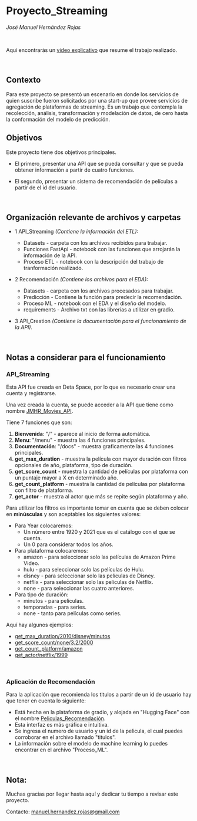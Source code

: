 # Proyecto_Streaming
*José Manuel Hernández Rojas*

 <br>

Aquí encontrarás un [video explicativo](http:video) que resume el trabajo realizado.

<br>

## Contexto

Para este proyecto se presentó un escenario en donde los servicios de quien suscribe fueron solicitados por una start-up que provee servicios de agregación de plataformas de streaming. Es un trabajo que contempla la recolección, análisis, transformación y modelación de datos, de cero hasta la conformación del modelo de predicción.

## Objetivos

Este proyecto tiene dos objetivos principales. 

* El primero, presentar una API que se pueda consultar y que se pueda obtener información a partir de cuatro funciones.

* El segundo, presentar un sistema de recomendación de películas a partir de el id del usuario.

<br>

## Organización relevante de archivos y carpetas

* 1 API_Streaming *(Contiene la información del ETL):*
    * Datasets - carpeta con los archivos recibidos para trabajar.
    * Funciones FastApi - notebook con las funciones que arrojarán la información de la API.
    * Proceso ETL - notebook con la descripción del trabajo de tranformación realizado.

* 2 Recomendación *(Contiene los archivos para el EDA):*
    * Datasets - carpeta con los archivos procesados para trabajar.
    * Predicción - Contiene la función para predecir la recomendación.
    * Proceso ML - notebook con el EDA y el diseño del modelo.
    * requirements - Archivo txt con las librerías a utilizar en gradio.

* 3 API_Creation  *(Contiene la documentación para el funcionamiento de la API).*


<br>

## Notas a considerar para el funcionamiento

### API_Streaming
Esta API fue creada en Deta Space, por lo que es necesario crear una cuenta y registrarse.

Una vez creada la cuenta, se puede acceder a la API que tiene como nombre [JMHR_Movies_API](https://deta.space/discovery/r/wemu1srh9dzjnspr).

Tiene 7 funciones que son:

1. **Bienvenida**: "/" - aparece al inicio de forma automática.
2. **Menu**: "/menu" - muestra las 4 funciones principales.
3. **Documentación**: "/docs"  - muestra graficamente las 4 funciones principales.
4. **get_max_duration** - muestra la película con mayor duración con filtros opcionales de año, plataforma, tipo de duración.
5. **get_score_count** - muestra la cantidad de películas por plataforma con un puntaje mayor a X en determinado año.
6. **get_count_platform** - muestra la cantidad de películas por plataforma con filtro de plataforma.
7. **get_actor** - muestra al actor que más se repite según plataforma y año.

Para utilizar los filtros es importante tomar en cuenta que se deben colocar en **minúsculas** y son aceptables los siguientes valores:
* Para Year colocaremos: 
    * Un número entre 1920 y 2021 que es el catálogo con el que se cuenta.
    * Un 0 para considerar todos los años.
* Para plataforma colocaremos:
    * amazon - para seleccionar solo las películas de Amazon Prime Video.
    * hulu - para seleccionar solo las películas de Hulu.
    * disney - para seleccionar solo las películas de Disney.
    * netflix - para seleccionar solo las películas de Netflix.
    * none - para seleccionar las cuatro anteriores.
* Para tipo de duración:
    * minutos - para películas.
    * temporadas - para series.
    * none - tanto para películas como series.


Aquí hay algunos ejemplos:
* [get_max_duration/2010/disney/minutos](https://jmhr_movies_api-2-d1140410.deta.app/get_max_duration/2010/disney/minutos)
* [get_score_count/none/3.2/2000](https://jmhr_movies_api-2-d1140410.deta.app/get_score_count/none/3.2/2000)    
* [get_count_platform/amazon](https://jmhr_movies_api-2-d1140410.deta.app/get_count_platform/amazon)
* [get_actor/netflix/1999](https://jmhr_movies_api-2-d1140410.deta.app/get_actor/netflix/1999)

<br>

### Aplicación de Recomendación

Para la aplicación que recomienda los titulos a partir de un id de usuario hay que tener en cuenta lo siguiente:

* Está hecha en la plataforma de gradio, y alojada en "Hugging Face" con el nombre [Peliculas_Recomendación](https://huggingface.co/spaces/ManuHR88/Peliculas_recomendacion).
* Esta interfaz es más gráfica e intuitiva.
* Se ingresa el numero de usuario y un id de la pelicula, el cual puedes corroborar en el archivo llamado "titulos".
* La información sobre el modelo de machine learning lo puedes encontrar en el archivo "Proceso_ML".

<br>

## Nota:

Muchas gracias por llegar hasta aquí y dedicar tu tiempo a revisar este proyecto.

Contacto: manuel.hernandez.rojas@gmail.com

